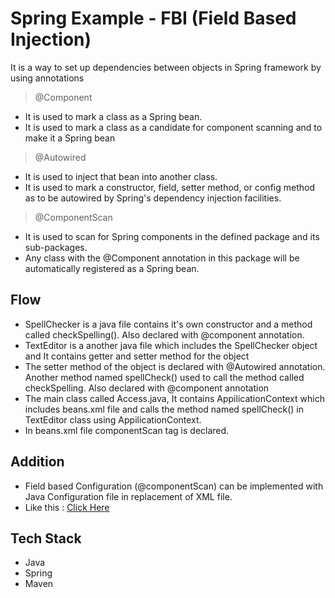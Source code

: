 # Spring Example - FBI (Field Based Injection)

It is a way to set up dependencies between objects in Spring framework by using annotations

> @Component
- It is used to mark a class as a Spring bean.
- It is used to mark a class as a candidate for component scanning and to make it a Spring bean

> @Autowired
- It is used to inject that bean into another class.
- It is used to mark a constructor, field, setter method, or config method as to be autowired by Spring's dependency injection facilities.

>@ComponentScan
- It is used to scan for Spring components in the defined package and its sub-packages.
- Any class with the @Component annotation in this package will be automatically registered as a Spring bean.

## Flow 
- SpellChecker is a java file contains it's own constructor and a method called checkSpelling(). Also declared with @component annotation.
- TextEditor is a another java file which includes the SpellChecker object and It contains getter and setter method for the object 
- The setter method of the object is declared with @Autowired annotation. Another method named spellCheck() used to call the method called checkSpelling. Also declared with @component annotation
- The main class called Access.java, It contains AppilicationContext which includes beans.xml file and calls the method named spellCheck() in TextEditor class using AppilicationContext.
- In beans.xml file componentScan tag is declared.

## Addition
- Field based Configuration (@componentScan) can be implemented with Java Configuration file in replacement of XML file.
- Like this : [Click Here](https://github.com/Shrivishnu22/Virtusa_Learnings/blob/master/springJBC/src/main/java/conf/BeanConfig.java)
   
## Tech Stack 
- Java
- Spring
- Maven
